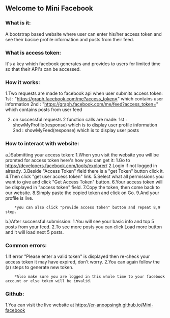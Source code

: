 ## Welcome to Mini Facebook 

### What is it:
A bootstrap based website where user can enter his/her access token and see their basice profile information and posts from their feed.

### What is access token:
It's a key which facebook generates and provides to users for limited time so that their API's can be accessed.

### How it works:
1.Two requests are made to facebook api when user submits access token:
	1st : "https://graph.facebook.com/me?access_token=" which contains user information
	2nd : "https://graph.facebook.com/me/feed?access_token=" which contains posts from user feed

2. on successful requests 2 function calls are made:
	1st :   showMyProfile(response) which is to display user profile information
	2nd : 	showMyFeed(response) which is to display user posts

### How to interact with website:
a.)Submitting your access token:
	1.When you visit the website you will be promted for access token here's how you can get it:
		1.Go to https://developers.facebook.com/tools/explorer/
		2.Login if not logged in already.
		3.Beside "Access Token" field there is a "get Token" button click it.
		4.Then click "get user access token" link.
		5.Select what all permissions you want to give and click "Get Access Token" button.
		6.Your access token will be displayed in "access token" field.
		7.Copy the token, then come back to our website.
		8.Simply paste the copied token and click on Go.
		9.And your profile is live.

		*you can also click "provide access token" button and repeat 8,9 step.

b.)After successful submission:
	1.You will see your basic info and top 5 posts from your feed.
	2.To see more posts you can click Load more button and it will load next 5 posts.

### Common errors:
1.If error "Please enter a valid token" is displayed then re-check your access token it may have expired, don't worry.
2.You can again follow the (a) steps to generate new token.

		*Also make sure you are logged in this whole time to your facebook account or else token will be invalid.


### Github:
1.You can visit the live website at https://er-anoopsingh.github.io/Mini-facebook

